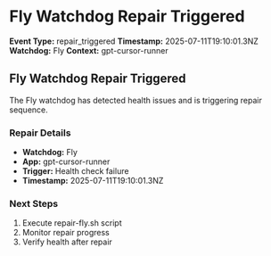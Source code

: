 # Fly Watchdog Repair Triggered

**Event Type:** repair_triggered
**Timestamp:** 2025-07-11T19:10:01.3NZ
**Watchdog:** Fly
**Context:** gpt-cursor-runner


## Fly Watchdog Repair Triggered

The Fly watchdog has detected health issues and is triggering repair sequence.

### Repair Details
- **Watchdog:** Fly
- **App:** gpt-cursor-runner
- **Trigger:** Health check failure
- **Timestamp:** 2025-07-11T19:10:01.3NZ

### Next Steps
1. Execute repair-fly.sh script
2. Monitor repair progress
3. Verify health after repair


